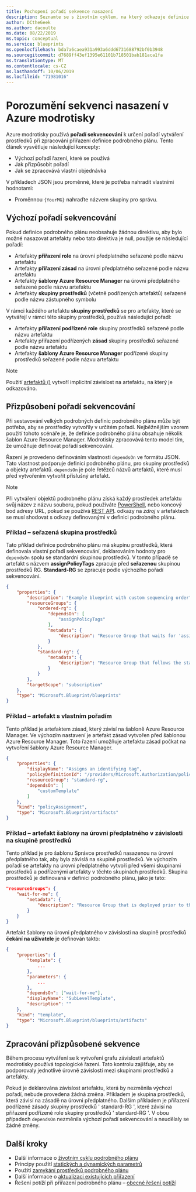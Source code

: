 ```yaml
---
title: Pochopení pořadí sekvence nasazení
description: Seznamte se s životním cyklem, na který odkazuje definice podrobného plánu, a podrobnosti o jednotlivých fázích.
author: DCtheGeek
ms.author: dacoulte
ms.date: 08/22/2019
ms.topic: conceptual
ms.service: blueprints
ms.openlocfilehash: bda7a6caea931a993a6ddd6731688792bf0b3948
ms.sourcegitcommit: d7689ff43ef1395e61101b718501bab181aca1fa
ms.translationtype: MT
ms.contentlocale: cs-CZ
ms.lasthandoff: 10/06/2019
ms.locfileid: "71981016"
---
```

# <a name="understand-the-deployment-sequence-in-azure-blueprints"></a>Porozumění sekvenci nasazení v Azure modrotisky

Azure modrotisky používá **pořadí sekvencování** k určení pořadí vytváření prostředků při zpracování přiřazení definice podrobného plánu. Tento článek vysvětluje následující koncepty:

- Výchozí pořadí řazení, které se používá
- Jak přizpůsobit pořadí
- Jak se zpracovává vlastní objednávka

V příkladech JSON jsou proměnné, které je potřeba nahradit vlastními hodnotami:

- Proměnnou `{YourMG}` nahraďte názvem skupiny pro správu.

## <a name="default-sequencing-order"></a>Výchozí pořadí sekvencování

Pokud definice podrobného plánu neobsahuje žádnou direktivu, aby bylo možné nasazovat artefakty nebo tato direktiva je null, použije se následující pořadí:

- Artefakty **přiřazení role** na úrovni předplatného seřazené podle názvu artefaktu
- Artefakty **přiřazení zásad** na úrovni předplatného seřazené podle názvu artefaktu
- Artefakty **šablony Azure Resource Manager** na úrovni předplatného seřazené podle názvu artefaktu
- Artefakty **skupiny prostředků** (včetně podřízených artefaktů) seřazené podle názvu zástupného symbolu

V rámci každého artefaktu **skupiny prostředků** se pro artefakty, které se vytvářejí v rámci této skupiny prostředků, používá následující pořadí:

- Artefakty **přiřazení podřízené role** skupiny prostředků seřazené podle názvu artefaktu
- Artefakty přiřazení podřízených **zásad** skupiny prostředků seřazené podle názvu artefaktu
- Artefakty **šablony Azure Resource Manager** podřízené skupiny prostředků seřazené podle názvu artefaktu

> [!NOTE]
> Použití [artefaktů ()](../reference/blueprint-functions.md#artifacts) vytvoří implicitní závislost na artefaktu, na který je odkazováno.

## <a name="customizing-the-sequencing-order"></a>Přizpůsobení pořadí sekvencování

Při sestavování velkých podrobných definic podrobného plánu může být potřeba, aby se prostředky vytvořily v určitém pořadí. Nejběžnějším vzorem použití tohoto scénáře je, že definice podrobného plánu obsahuje několik šablon Azure Resource Manager. Modrotisky zpracovává tento model tím, že umožňuje definovat pořadí sekvencování.

Řazení je provedeno definováním vlastnosti `dependsOn` ve formátu JSON. Tato vlastnost podporuje definici podrobného plánu, pro skupiny prostředků a objekty artefaktů. `dependsOn` je pole řetězců názvů artefaktů, které musí před vytvořením vytvořit příslušný artefakt.

> [!NOTE]
> Při vytváření objektů podrobného plánu získá každý prostředek artefaktu svůj název z názvu souboru, pokud používáte [PowerShell](/powershell/module/az.blueprint/new-azblueprintartifact), nebo koncový bod adresy URL, pokud se používá [REST API](/rest/api/blueprints/artifacts/createorupdate).
> odkazy na _zdroj_ v artefaktech se musí shodovat s odkazy definovanými v definici podrobného plánu.

### <a name="example---ordered-resource-group"></a>Příklad – seřazená skupina prostředků

Tato příklad definice podrobného plánu má skupinu prostředků, která definovala vlastní pořadí sekvencování, deklarováním hodnoty pro `dependsOn` spolu se standardní skupinou prostředků. V tomto případě se artefakt s názvem **assignPolicyTags** zpracuje před **seřazenou** skupinou prostředků RG.
**Standard-RG** se zpracuje podle výchozího pořadí sekvencování.

```json
{
    "properties": {
        "description": "Example blueprint with custom sequencing order",
        "resourceGroups": {
            "ordered-rg": {
                "dependsOn": [
                    "assignPolicyTags"
                ],
                "metadata": {
                    "description": "Resource Group that waits for 'assignPolicyTags' creation"
                }
            },
            "standard-rg": {
                "metadata": {
                    "description": "Resource Group that follows the standard sequence ordering"
                }
            }
        },
        "targetScope": "subscription"
    },
    "type": "Microsoft.Blueprint/blueprints"
}
```

### <a name="example---artifact-with-custom-order"></a>Příklad – artefakt s vlastním pořadím

Tento příklad je artefaktem zásad, který závisí na šabloně Azure Resource Manager. Ve výchozím nastavení je artefakt zásad vytvořen před šablonou Azure Resource Manager. Toto řazení umožňuje artefaktu zásad počkat na vytvoření šablony Azure Resource Manager.

```json
{
    "properties": {
        "displayName": "Assigns an identifying tag",
        "policyDefinitionId": "/providers/Microsoft.Authorization/policyDefinitions/2a0e14a6-b0a6-4fab-991a-187a4f81c498",
        "resourceGroup": "standard-rg",
        "dependsOn": [
            "customTemplate"
        ]
    },
    "kind": "policyAssignment",
    "type": "Microsoft.Blueprint/artifacts"
}
```

### <a name="example---subscription-level-template-artifact-depending-on-a-resource-group"></a>Příklad – artefakt šablony na úrovni předplatného v závislosti na skupině prostředků

Tento příklad je pro šablonu Správce prostředků nasazenou na úrovni předplatného tak, aby byla závislá na skupině prostředků. Ve výchozím pořadí se artefakty na úrovni předplatného vytvoří před všemi skupinami prostředků a podřízenými artefakty v těchto skupinách prostředků. Skupina prostředků je definovaná v definici podrobného plánu, jako je tato:

```json
"resourceGroups": {
    "wait-for-me": {
        "metadata": {
            "description": "Resource Group that is deployed prior to the subscription level template artifact"
        }
    }
}
```

Artefakt šablony na úrovni předplatného v závislosti na skupině prostředků **čekání na uživatele** je definován takto:

```json
{
    "properties": {
        "template": {
            ...
        },
        "parameters": {
            ...
        },
        "dependsOn": ["wait-for-me"],
        "displayName": "SubLevelTemplate",
        "description": ""
    },
    "kind": "template",
    "type": "Microsoft.Blueprint/blueprints/artifacts"
}
```

## <a name="processing-the-customized-sequence"></a>Zpracování přizpůsobené sekvence

Během procesu vytváření se k vytvoření grafu závislostí artefaktů modrotisky používá topologické řazení. Tato kontrolu zajišťuje, aby se podporovaly jednotlivé úrovně závislostí mezi skupinami prostředků a artefakty.

Pokud je deklarována závislost artefaktu, která by nezměnila výchozí pořadí, nebude provedena žádná změna. Příkladem je skupina prostředků, která závisí na zásadě na úrovni předplatného. Dalším příkladem je přiřazení podřízené zásady skupiny prostředků ' standard-RG ', které závisí na přiřazení podřízené role skupiny prostředků ' standard-RG '. V obou případech `dependsOn` nezměnila výchozí pořadí sekvencování a neudělaly se žádné změny.

## <a name="next-steps"></a>Další kroky

- Další informace o [životním cyklu podrobného plánu](lifecycle.md)
- Principy použití [statických a dynamických parametrů](parameters.md)
- Použití [zamykání prostředků podrobného plánu](resource-locking.md)
- Další informace o [aktualizaci existujících přiřazení](../how-to/update-existing-assignments.md)
- Řešení potíží při přiřazení podrobného plánu – [obecné řešení potíží](../troubleshoot/general.md)